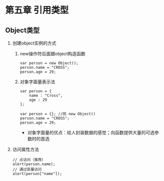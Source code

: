 # 第五章 引用类型

## Object类型

1. 创建object实例的方式
    1. new操作符后面跟object构造函数
        ```new操作符后面跟object构造函数
        var person = new Object();
        person.name = "CROSS";
        person.age = 29;
        
        ```
    2. 对象字面量表示法
        ```对象字面量表示法
        var person = {
            name : "Cross",
            age : 29
        };            
        ```
        ```
        var person = {}; //同 new Object()
        person.name = "CROSS";
        person.age = 29;
        ```
        * 对象字面量的优点：给人封装数据的感觉；向函数提供大量的可选参数时的首选
        
2. 访问属性方法
    ```
    // 点访问（推荐）
    alert(person.name);
    // 通过变量访问
    alert(person["name"]); 
    ```


